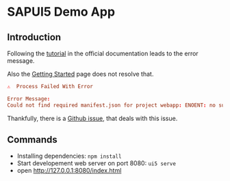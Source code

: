 # SAPUI5 Demo App

## Introduction

Following the [tutorial](https://sapui5.hana.ondemand.com/#/topic/851bde42e4e1410c96abbe402fa9128c) in the official documentation leads to the error message.

Also the [Getting Started](https://sap.github.io/ui5-tooling/pages/GettingStarted/) page does not resolve that.

```conf
⚠️  Process Failed With Error

Error Message:
Could not find required manifest.json for project webapp: ENOENT: no such file or directory, open '/home/user/projects/webapp/manifest.json'
```

Thankfully, there is a [Github issue](https://github.com/SAP/openui5/issues/3292), that deals with this issue.

## Commands

- Installing dependencies: `npm install`
- Start developement web server on port 8080: `ui5 serve`
- open http://127.0.0.1:8080/index.html
